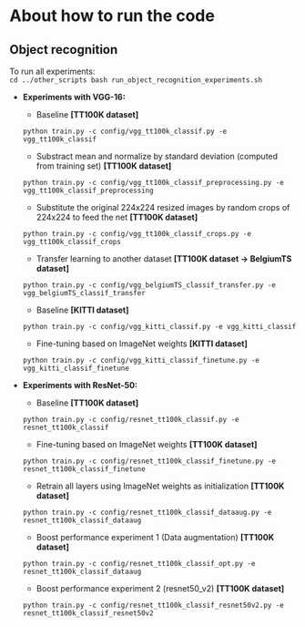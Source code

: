 # About how to run the code

## Object recognition

To run all experiments:  
    ```
    cd ../other_scripts
    bash run_object_recognition_experiments.sh
    ```

- **Experiments with VGG-16:**    
 
    - Baseline **[TT100K dataset]**
    ```
    python train.py -c config/vgg_tt100k_classif.py -e vgg_tt100k_classif 
    ```
    
    - Substract mean and normalize by standard deviation (computed from training set)  **[TT100K dataset]**
    ```
    python train.py -c config/vgg_tt100k_classif_preprocessing.py -e vgg_tt100k_classif_preprocessing
    ```
    
    - Substitute the original 224x224 resized images by random crops of 224x224 to feed the net **[TT100K dataset]**
    ```
    python train.py -c config/vgg_tt100k_classif_crops.py -e vgg_tt100k_classif_crops
    ```
    
    - Transfer learning to another dataset **[TT100K dataset -> BelgiumTS dataset]**
    ```
    python train.py -c config/vgg_belgiumTS_classif_transfer.py -e vgg_belgiumTS_classif_transfer
    ```
    
    - Baseline **[KITTI dataset]**
    ```
    python train.py -c config/vgg_kitti_classif.py -e vgg_kitti_classif
    ``` 
   
    - Fine-tuning based on ImageNet weights  **[KITTI dataset]**
    ```
    python train.py -c config/vgg_kitti_classif_finetune.py -e vgg_kitti_classif_finetune
    ``` 

 - **Experiments with ResNet-50:**   

    - Baseline **[TT100K dataset]**
    ```
    python train.py -c config/resnet_tt100k_classif.py -e resnet_tt100k_classif
    ```  

    - Fine-tuning based on ImageNet weights **[TT100K dataset]**
    ```
    python train.py -c config/resnet_tt100k_classif_finetune.py -e resnet_tt100k_classif_finetune
    ```  
    
    - Retrain all layers using ImageNet weights as initialization **[TT100K dataset]**
    ```
    python train.py -c config/resnet_tt100k_classif_dataaug.py -e resnet_tt100k_classif_dataaug
    ```   
    
    - Boost performance experiment 1 (Data augmentation) **[TT100K dataset]**
    ```
    python train.py -c config/resnet_tt100k_classif_opt.py -e resnet_tt100k_classif_dataaug
    ```  
    
    - Boost performance experiment 2 (resnet50_v2) **[TT100K dataset]**
    ```
    python train.py -c config/resnet_tt100k_classif_resnet50v2.py -e resnet_tt100k_classif_resnet50v2
    ```  
